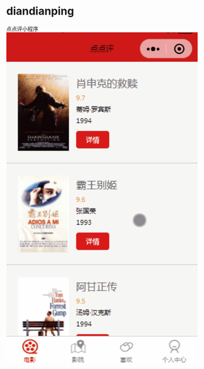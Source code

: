 # diandianping
点点评小程序
<img src="https://github.com/f-dandelion/diandianping/blob/master/miniprogram/images/diandianping.gif" width="600px">
